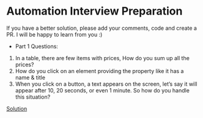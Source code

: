 # Automation Interview Preparation
If you have a better solution, please add your comments, code and create a PR. I will be happy to learn from you :)

- Part 1
Questions:
1. In a table, there are few items with prices, How do you sum up all the prices?
2. How do you click on an element providing the property like it has a name & title
3. When you click on a button, a text appears on the screen, let’s say it will appear after 10, 20 seconds, or even 1 minute. So how do you handle this situation?

[Solution](https://youtu.be/hQvU3DW8T_k)
